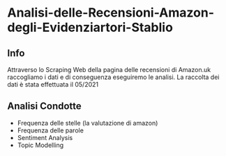 # Analisi-delle-Recensioni-Amazon-degli-Evidenziartori-Stablio

## Info
Attraverso lo Scraping Web della pagina delle recensioni di Amazon.uk raccogliamo i dati e di conseguenza eseguiremo le analisi.
La raccolta dei dati è stata effettuata il 05/2021

## Analisi Condotte
- Frequenza delle stelle (la valutazione di amazon)
- Frequenza delle parole 
- Sentiment Analysis
- Topic Modelling
